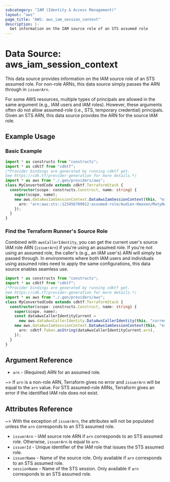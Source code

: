 ```yaml
---
subcategory: "IAM (Identity & Access Management)"
layout: "aws"
page_title: "AWS: aws_iam_session_context"
description: |-
  Get information on the IAM source role of an STS assumed role
---
```


# Data Source: aws_iam_session_context

This data source provides information on the IAM source role of an STS assumed role. For non-role ARNs, this data source simply passes the ARN through in `issuerArn`.

For some AWS resources, multiple types of principals are allowed in the same argument (e.g., IAM users and IAM roles). However, these arguments often do not allow assumed-role (i.e., STS, temporary credential) principals. Given an STS ARN, this data source provides the ARN for the source IAM role.

## Example Usage

### Basic Example

```typescript
import * as constructs from "constructs";
import * as cdktf from "cdktf";
/*Provider bindings are generated by running cdktf get.
See https://cdk.tf/provider-generation for more details.*/
import * as aws from "./.gen/providers/aws";
class MyConvertedCode extends cdktf.TerraformStack {
  constructor(scope: constructs.Construct, name: string) {
    super(scope, name);
    new aws.dataAwsIamSessionContext.DataAwsIamSessionContext(this, "example", {
      arn: "arn:aws:sts::123456789012:assumed-role/Audien-Heaven/MatyNoyes",
    });
  }
}

```

### Find the Terraform Runner's Source Role

Combined with `awsCallerIdentity`, you can get the current user's source IAM role ARN (`issuerArn`) if you're using an assumed role. If you're not using an assumed role, the caller's (e.g., an IAM user's) ARN will simply be passed through. In environments where both IAM users and individuals using assumed roles need to apply the same configurations, this data source enables seamless use.

```typescript
import * as constructs from "constructs";
import * as cdktf from "cdktf";
/*Provider bindings are generated by running cdktf get.
See https://cdk.tf/provider-generation for more details.*/
import * as aws from "./.gen/providers/aws";
class MyConvertedCode extends cdktf.TerraformStack {
  constructor(scope: constructs.Construct, name: string) {
    super(scope, name);
    const dataAwsCallerIdentityCurrent =
      new aws.dataAwsCallerIdentity.DataAwsCallerIdentity(this, "current", {});
    new aws.dataAwsIamSessionContext.DataAwsIamSessionContext(this, "example", {
      arn: cdktf.Token.asString(dataAwsCallerIdentityCurrent.arn),
    });
  }
}

```

## Argument Reference

* `arn` - (Required) ARN for an assumed role.

~> If `arn` is a non-role ARN, Terraform gives no error and `issuerArn` will be equal to the `arn` value. For STS assumed-role ARNs, Terraform gives an error if the identified IAM role does not exist.

## Attributes Reference

~> With the exception of `issuerArn`, the attributes will not be populated unless the `arn` corresponds to an STS assumed role.

* `issuerArn` - IAM source role ARN if `arn` corresponds to an STS assumed role. Otherwise, `issuerArn` is equal to `arn`.
* `issuerId` - Unique identifier of the IAM role that issues the STS assumed role.
* `issuerName` - Name of the source role. Only available if `arn` corresponds to an STS assumed role.
* `sessionName` - Name of the STS session. Only available if `arn` corresponds to an STS assumed role.

<!-- cache-key: cdktf-0.17.0-pre.15 input-01fd0ed25c0d8c40ca733921f8a3333bfc6913bdc2ecca9800506923958311a6 -->